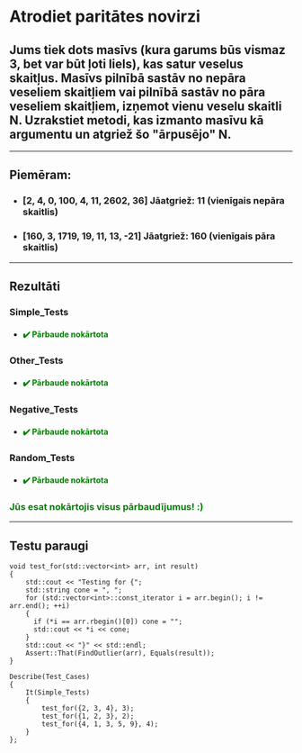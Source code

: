 # **Atrodiet paritātes novirzi**

## **Jums tiek dots masīvs (kura garums būs vismaz 3, bet var būt ļoti liels), kas satur veselus skaitļus. Masīvs pilnībā sastāv no nepāra veseliem skaitļiem vai pilnībā sastāv no pāra veseliem skaitļiem, izņemot vienu veselu skaitli N. Uzrakstiet metodi, kas izmanto masīvu kā argumentu un atgriež šo "ārpusējo" N.**
------
## **Piemēram:**

* ### [2, 4, 0, 100, 4, 11, 2602, 36] Jāatgriež: 11 (vienīgais nepāra skaitlis)

* ### [160, 3, 1719, 19, 11, 13, -21] Jāatgriež: 160 (vienīgais pāra skaitlis)


---
## **Rezultāti**


###   Simple_Tests
- #### <span style="color:green">:heavy_check_mark: Pārbaude nokārtota</span>

### Other_Tests
- #### <span style="color:green">:heavy_check_mark: Pārbaude nokārtota</span>

### Negative_Tests
- #### <span style="color:green">:heavy_check_mark: Pārbaude nokārtota</span>

### Random_Tests
- #### <span style="color:green">:heavy_check_mark: Pārbaude nokārtota</span>

  
### <span style="color:green"> Jūs esat nokārtojis visus pārbaudījumus! :)</span>

---
## **Testu paraugi**
```
void test_for(std::vector<int> arr, int result)
{
    std::cout << "Testing for {";
    std::string cone = ", ";
    for (std::vector<int>::const_iterator i = arr.begin(); i != arr.end(); ++i)
    {
      if (*i == arr.rbegin()[0]) cone = "";
      std::cout << *i << cone;
    }
    std::cout << "}" << std::endl;
    Assert::That(FindOutlier(arr), Equals(result));
}

Describe(Test_Cases)
{
    It(Simple_Tests)
    {
        test_for({2, 3, 4}, 3);
        test_for({1, 2, 3}, 2);
        test_for({4, 1, 3, 5, 9}, 4);
    }
};